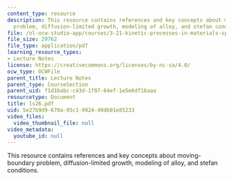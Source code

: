```yaml
---
content_type: resource
description: This resource contains references and key concepts about moving-boundary
  problem, diffusion-limited growth, modeling of alloy, and stefan conditions.
file: /ol-ocw-studio-app/courses/3-21-kinetic-processes-in-materials-spring-2006/5e27b9d9670a95c1992449d601e85233_ls26.pdf
file_size: 29762
file_type: application/pdf
learning_resource_types:
- Lecture Notes
license: https://creativecommons.org/licenses/by-nc-sa/4.0/
ocw_type: OCWFile
parent_title: Lecture Notes
parent_type: CourseSection
parent_uid: f1d1babc-c43d-1f07-64ef-1e5e6df16aaa
resourcetype: Document
title: ls26.pdf
uid: 5e27b9d9-670a-95c1-9924-49d601e85233
video_files:
  video_thumbnail_file: null
video_metadata:
  youtube_id: null
---
```

This resource contains references and key concepts about moving-boundary problem, diffusion-limited growth, modeling of alloy, and stefan conditions.